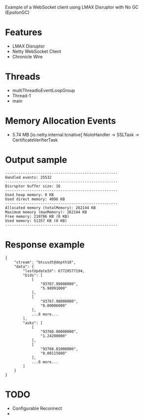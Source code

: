 Example of a WebSocket client using LMAX Disruptor with No GC (EpsilonGC)

# Features
- LMAX Disruptor
- Netty WebSocket Client
- Chronicle Wire

# Threads
- multiThreadIoEventLoopGroup
- Thread-1
- main

# Memory Allocation Events
- 5.74 MB [io.netty.internal.tcnative] NioIoHandler -> SSLTask -> CertificateVerifierTask

# Output sample
```
---------------------------------------------------
Handled events: 25532
---------------------------------------------------
Disruptor buffer size: 16
---------------------------------------------------
Used heap memory: 0 KB
Used direct memory: 4096 KB
---------------------------------------------------
Allocated memory (totalMemory): 262144 KB
Maximum memory (maxMemory): 262144 KB
Free memory: 210786 KB (0 KB)
Used memory: 51357 KB (0 KB)
---------------------------------------------------
```

# Response example
```
{
    "stream": "btcusdt@depth10",
    "data": {
        "lastUpdateId": 67728577194,
        "bids": [
            [
                "93767.99000000",
                "5.98991000"
            ],
            [
                "93767.98000000",
                "0.00006000"
            ],
            ...8 more...
        ],
        "asks": [
            [
                "93768.00000000",
                "1.24200000"
            ],
            [
                "93768.01000000",
                "0.00115000"
            ],
            ...8 more...
        ]
    }
}
```

# TODO
- Configurable Reconnect
- 